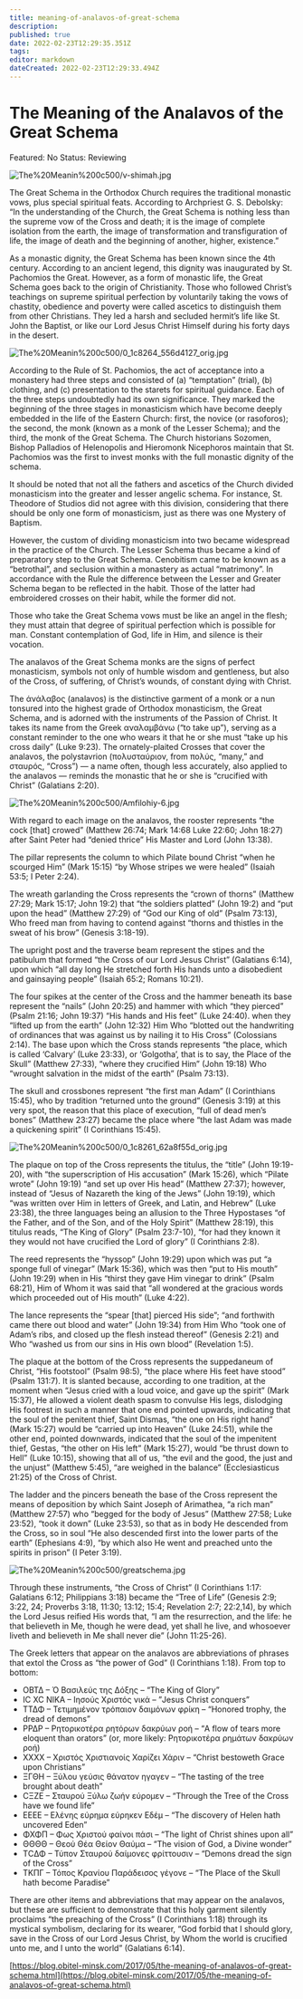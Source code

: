 ```yaml
---
title: meaning-of-analavos-of-great-schema
description: 
published: true
date: 2022-02-23T12:29:35.351Z
tags: 
editor: markdown
dateCreated: 2022-02-23T12:29:33.494Z
---
```


# The Meaning of the Analavos of the Great Schema

Featured: No
Status: Reviewing

![The%20Meanin%200c500/v-shimah.jpg](The%20Meanin%200c500/v-shimah.jpg)

The Great Schema in the Orthodox Church requires the traditional monastic vows, plus special spiritual feats. According to Archpriest G. S. Debolsky: “In the understanding of the Church, the Great Schema is nothing less than the supreme vow of the Cross and death; it is the image of complete isolation from the earth, the image of transformation and transfiguration of life, the image of death and the beginning of another, higher, existence.”

As a monastic dignity, the Great Schema has been known since the 4th century. According to an ancient legend, this dignity was inaugurated by St. Pachomios the Great. However, as a form of monastic life, the Great Schema goes back to the origin of Christianity. Those who followed Christ’s teachings on supreme spiritual perfection by voluntarily taking the vows of chastity, obedience and poverty were called ascetics to distinguish them from other Christians. They led a harsh and secluded hermit’s life like St. John the Baptist, or like our Lord Jesus Christ Himself during his forty days in the desert.

![The%20Meanin%200c500/0_1c8264_556d4127_orig.jpg](The%20Meanin%200c500/0_1c8264_556d4127_orig.jpg)

According to the Rule of St. Pachomios, the act of acceptance into a monastery had three steps and consisted of (a) “temptation” (trial), (b) clothing, and (c) presentation to the starets for spiritual guidance. Each of the three steps undoubtedly had its own significance. They marked the beginning of the three stages in monasticism which have become deeply embedded in the life of the Eastern Church: first, the novice (or rasoforos); the second, the monk (known as a monk of the Lesser Schema); and the third, the monk of the Great Schema. The Church historians Sozomen, Bishop Palladios of Helenopolis and Hieromonk Nicephoros maintain that St. Pachomios was the first to invest monks with the full monastic dignity of the schema.

It should be noted that not all the fathers and ascetics of the Church divided monasticism into the greater and lesser angelic schema. For instance, St. Theodore of Studios did not agree with this division, considering that there should be only one form of monasticism, just as there was one Mystery of Baptism.

However, the custom of dividing monasticism into two became widespread in the practice of the Church. The Lesser Schema thus became a kind of preparatory step to the Great Schema. Cenobitism came to be known as a “betrothal”, and seclusion within a monastery as actual “matrimony”. In accordance with the Rule the difference between the Lesser and Greater Schema began to be reflected in the habit. Those of the latter had embroidered crosses on their habit, while the former did not.

Those who take the Great Schema vows must be like an angel in the flesh; they must attain that degree of spiritual perfection which is possible for man. Constant contemplation of God, life in Him, and silence is their vocation.

The analavos of the Great Schema monks are the signs of perfect monasticism, symbols not only of humble wisdom and gentleness, but also of the Cross, of suffering, of Christ’s wounds, of constant dying with Christ.

The άνάλαβος (analavos) is the distinctive garment of a monk or a nun tonsured into the highest grade of Orthodox monasticism, the Great Schema, and is adorned with the instruments of the Passion of Christ. It takes its name from the Greek αναλαμβάνω (“to take up”), serving as a constant reminder to the one who wears it that he or she must “take up his cross daily” (Luke 9:23). The ornately-plaited Crosses that cover the analavos, the polystavrion (πολυσταύριον, from πολύς, “many,” and σταυρός, “Cross”) — a name often, though less accurately, also applied to the analavos — reminds the monastic that he or she is “crucified with Christ” (Galatians 2:20).

![The%20Meanin%200c500/Amfilohiy-6.jpg](The%20Meanin%200c500/Amfilohiy-6.jpg)

With regard to each image on the analavos, the rooster represents “the cock [that] crowed” (Matthew 26:74; Mark 14:68 Luke 22:60; John 18:27) after Saint Peter had “denied thrice” His Master and Lord (John 13:38).

The pillar represents the column to which Pilate bound Christ “when he scourged Him” (Mark 15:15) “by Whose stripes we were healed” (Isaiah 53:5; I Peter 2:24).

The wreath garlanding the Cross represents the “crown of thorns” (Matthew 27:29; Mark 15:17; John 19:2) that “the soldiers platted” (John 19:2) and “put upon the head” (Matthew 27:29) of “God our King of old” (Psalm 73:13), Who freed man from having to contend against “thorns and thistles in the sweat of his brow” (Genesis 3:18-19).

The upright post and the traverse beam represent the stipes and the patibulum that formed “the Cross of our Lord Jesus Christ” (Galatians 6:14), upon which “all day long He stretched forth His hands unto a disobedient and gainsaying people” (Isaiah 65:2; Romans 10:21).

The four spikes at the center of the Cross and the hammer beneath its base represent the “nails” (John 20:25) and hammer with which “they pierced” (Psalm 21:16; John 19:37) “His hands and His feet” (Luke 24:40). when they “lifted up from the earth” (John 12:32) Him Who “blotted out the handwriting of ordinances that was against us by nailing it to His Cross” (Colossians 2:14). The base upon which the Cross stands represents “the place, which is called ‘Calvary’ (Luke 23:33), or ‘Golgotha’, that is to say, the Place of the Skull” (Matthew 27:33), “where they crucified Him” (John 19:18) Who “wrought salvation in the midst of the earth” (Psalm 73:13).

The skull and crossbones represent “the first man Adam” (I Corinthians 15:45), who by tradition “returned unto the ground” (Genesis 3:19) at this very spot, the reason that this place of execution, “full of dead men’s bones” (Matthew 23:27) became the place where “the last Adam was made a quickening spirit” (I Corinthians 15:45).

![The%20Meanin%200c500/0_1c8261_62a8f55d_orig.jpg](The%20Meanin%200c500/0_1c8261_62a8f55d_orig.jpg)

The plaque on top of the Cross represents the titulus, the “title” (John 19:19-20), with “the superscription of His accusation” (Mark 15:26), which “Pilate wrote” (John 19:19) “and set up over His head” (Matthew 27:37); however, instead of “Jesus of Nazareth the king of the Jews” (John 19:19), which “was written over Him in letters of Greek, and Latin, and Hebrew” (Luke 23:38), the three languages being an allusion to the Three Hypostases “of the Father, and of the Son, and of the Holy Spirit” (Matthew 28:19), this titulus reads, “The King of Glory” (Psalm 23:7-10), “for had they known it they would not have crucified the Lord of glory” (I Corinthians 2:8).

The reed represents the “hyssop” (John 19:29) upon which was put “a sponge full of vinegar” (Mark 15:36), which was then “put to His mouth” (John 19:29) when in His “thirst they gave Him vinegar to drink” (Psalm 68:21), Him of Whom it was said that “all wondered at the gracious words which proceeded out of His mouth” (Luke 4:22).

The lance represents the “spear [that] pierced His side”; “and forthwith came there out blood and water” (John 19:34) from Him Who “took one of Adam’s ribs, and closed up the flesh instead thereof” (Genesis 2:21) and Who “washed us from our sins in His own blood” (Revelation 1:5).

The plaque at the bottom of the Cross represents the suppedaneum of Christ, “His footstool” (Psalm 98:5), “the place where His feet have stood” (Psalm 131:7). It is slanted because, according to one tradition, at the moment when “Jesus cried with a loud voice, and gave up the spirit” (Mark 15:37), He allowed a violent death spasm to convulse His legs, dislodging His footrest in such a manner that one end pointed upwards, indicating that the soul of the penitent thief, Saint Dismas, “the one on His right hand” (Mark 15:27) would be “carried up into Heaven” (Luke 24:51), while the other end, pointed downwards, indicated that the soul of the impenitent thief, Gestas, “the other on His left” (Mark 15:27), would “be thrust down to Hell” (Luke 10:15), showing that all of us, “the evil and the good, the just and the unjust” (Matthew 5:45), “are weighed in the balance” (Ecclesiasticus 21:25) of the Cross of Christ.

The ladder and the pincers beneath the base of the Cross represent the means of deposition by which Saint Joseph of Arimathea, “a rich man” (Matthew 27:57) who “begged for the body of Jesus” (Matthew 27:58; Luke 23:52), “took it down” (Luke 23:53), so that as in body He descended from the Cross, so in soul “He also descended first into the lower parts of the earth” (Ephesians 4:9), “by which also He went and preached unto the spirits in prison” (I Peter 3:19).

![The%20Meanin%200c500/greatschema.jpg](The%20Meanin%200c500/greatschema.jpg)

Through these instruments, “the Cross of Christ” (I Corinthians 1:17: Galatians 6:12; Philippians 3:18) became the “Tree of Life” (Genesis 2:9; 3:22, 24; Proverbs 3:18, 11:30; 13:12; 15:4; Revelation 2:7; 22:2,14), by which the Lord Jesus reified His words that, “I am the resurrection, and the life: he that believeth in Me, though he were dead, yet shall he live, and whosoever liveth and believeth in Me shall never die” (John 11:25-26).

The Greek letters that appear on the analavos are abbreviations of phrases that extol the Cross as “the power of God” (I Corinthians 1:18). From top to bottom:

- ΟΒΤΔ – Ό Βασιλεύς της Δόξης – “The King of Glory”
- ΙC XC NIKΑ – Ιησούς Χριστός νικά – ”Jesus Christ conquers”
- ΤΤΔΦ – Τετιμημένον τρόπαιον δαιμόνων φρίκη – “Honored trophy, the dread of demons”
- ΡΡΔΡ – Ρητορικοτέρα ρητόρων δακρύων ροή – “A flow of tears more eloquent than orators” (or, more likely: Ρητορικοτέρα ρημάτων δακρύων ροή)
- ΧΧΧΧ – Χριστός Χριστιανοίς Χαρίζει Χάριν – “Christ bestoweth Grace upon Christians”
- ΞΓΘΗ – Ξύλου γεύσις θάνατον ηγαγεν – “The tasting of the tree brought about death”
- CΞΖΕ – Σταυρού Ξύλω ζωήν εύρομεν – “Through the Tree of the Cross have we found life”
- ΕΕΕΕ – Ελένης εύρημα εύρηκεν Εδέμ – “The discovery of Helen hath uncovered Eden”
- ΦΧΦΠ – Φως Χριστού φαίνοι πάσι – “The light of Christ shines upon all”
- ΘΘΘΘ – Θεού Θέα Θείον Θαύμα – “The vision of God, a Divine wonder”
- ΤCΔΦ – Τύπον Σταυρού δαίμονες φρίττουσιν – “Demons dread the sign of the Cross”
- ΤΚΠΓ – Τόπος Κρανίου Παράδεισος γέγονε – “The Place of the Skull hath become Paradise”

There are other items and abbreviations that may appear on the analavos, but these are sufficient to demonstrate that this holy garment silently proclaims “the preaching of the Cross” (I Corinthians 1:18) through its mystical symbolism, declaring for its wearer, “God forbid that I should glory, save in the Cross of our Lord Jesus Christ, by Whom the world is crucified unto me, and I unto the world” (Galatians 6:14).

[https://blog.obitel-minsk.com/2017/05/the-meaning-of-analavos-of-great-schema.html](https://blog.obitel-minsk.com/2017/05/the-meaning-of-analavos-of-great-schema.html)